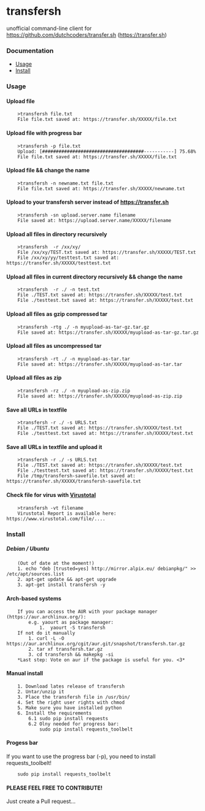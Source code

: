 # transfersh
unofficial command-line client for https://github.com/dutchcoders/transfer.sh (https://transfer.sh)

### Documentation
  * [Usage](#usage)
  * [Install](#install)

### Usage 
<a name="usage"></a>

#### Upload file        
        >transfersh file.txt
        File file.txt saved at: https://transfer.sh/XXXXX/file.txt
#### Upload file with progress bar       
        >transfersh -p file.txt
        Upload: [#####################################-----------] 75.68%
        File file.txt saved at: https://transfer.sh/XXXXX/file.txt
#### Upload file && change the name
        >transfersh -n newname.txt file.txt
        File file.txt saved at: https://transfer.sh/XXXXX/newname.txt
#### Upload to your transfersh server instead of https://transfer.sh
        >transfersh -sn upload.server.name filename
        File saved at: https://upload.server.name/XXXXX/filename
#### Upload all files in directory recursively
        >transfersh  -r /xx/xy/
        File /xx/xy/TEST.txt saved at: https://transfer.sh/XXXXX/TEST.txt
        File /xx/xy/yy/testtest.txt saved at: https://transfer.sh/XXXXX/testtest.txt
#### Upload all files in current directory recursively && change the name
        >transfersh  -r ./ -n test.txt
        File ./TEST.txt saved at: https://transfer.sh/XXXXX/test.txt
        File ./testtest.txt saved at: https://transfer.sh/XXXXX/test.txt
#### Upload all files as gzip compressed tar 
        >transfersh -rtg ./ -n myupload-as-tar-gz.tar.gz
        File saved at: https://transfer.sh/XXXXX/myupload-as-tar-gz.tar.gz
#### Upload all files as uncompressed tar
        >transfersh -rt ./ -n myupload-as-tar.tar
        File saved at: https://transfer.sh/XXXXX/myupload-as-tar.tar
#### Upload all files as zip
        >transfersh -rz ./ -n myupload-as-zip.zip
        File saved at: https://transfer.sh/XXXXX/myupload-as-zip.zip
#### Save all URLs in textfile
        >transfersh -r ./ -s URLS.txt
        File ./TEST.txt saved at: https://transfer.sh/XXXXX/test.txt
        File ./testtest.txt saved at: https://transfer.sh/XXXXX/test.txt
#### Save all URLs in textfile and upload it
        >transfersh -r ./ -s URLS.txt
        File ./TEST.txt saved at: https://transfer.sh/XXXXX/test.txt
        File ./testtest.txt saved at: https://transfer.sh/XXXXX/test.txt
        File /tmp/transfersh-savefile.txt saved at: https://transfer.sh/XXXXX/transfersh-savefile.txt
#### Check file for virus with [Virustotal](https://www.virustotal.com)    
        >transfersh -vt filename
        Virustotal Report is available here: https://www.virustotal.com/file/....



### Install 
<a name="install"></a>
##### Debian / Ubuntu
        (Out of date at the moment!)
        1. echo "deb [trusted=yes] http://mirror.alpix.eu/ debianpkg/" >> /etc/apt/sources.list
        2. apt-get update && apt-get upgrade
        3. apt-get install transfersh -y
#### Arch-based systems
        If you can access the AUR with your package manager (https://aur.archlinux.org/):
            e.g. yaourt as package manager:  
                1.  yaourt -S transfersh
        If not do it manually
            1. curl -L -O https://aur.archlinux.org/cgit/aur.git/snapshot/transfersh.tar.gz
            2. tar xf transfersh.tar.gz
            3. cd transfersh && makepkg -si
        *Last step: Vote on aur if the package is useful for you. <3*
#### Manual install
        1. Download lates release of transfersh
        2. Untar/unzip it
        3. Place the transfersh file in /usr/bin/
        4. Set the right user rights with chmod
        5. Make sure you have installed python
        6. Install the requirements
            6.1 sudo pip install requests
            6.2 Olny needed for progress bar:
                sudo pip install requests_toolbelt 
                
#### Progess bar
If you want to use the progress bar (-p), you need to install requests_toolbelt!

        sudo pip install requests_toolbelt
        
#### PLEASE FEEL FREE TO CONTRIBUTE!
Just create a Pull request...
